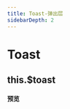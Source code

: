 ```yaml
---
title: Toast-弹出层
sidebarDepth: 2
---
```


# Toast

## this.$toast

#### 预览
#### 

<toast-demo></toast-demo>
